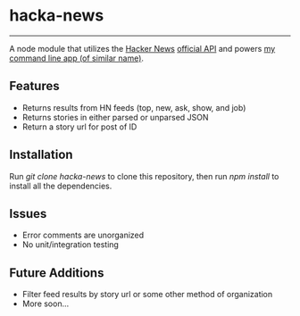 # hacka-news
-----------------
A node module that utilizes the [Hacker News](https://news.ycombinator.com/) [official API](https://github.com/HackerNews/API) and powers [my command line app (of similar name)](https://github.com/Coteh/hacka-news-cli).

## Features
- Returns results from HN feeds (top, new, ask, show, and job)
- Returns stories in either parsed or unparsed JSON
- Return a story url for post of ID

## Installation
Run *git clone hacka-news* to clone this repository, then run *npm install* to install all the dependencies.

## Issues
- Error comments are unorganized
- No unit/integration testing

## Future Additions
- Filter feed results by story url or some other method of organization
- More soon...
